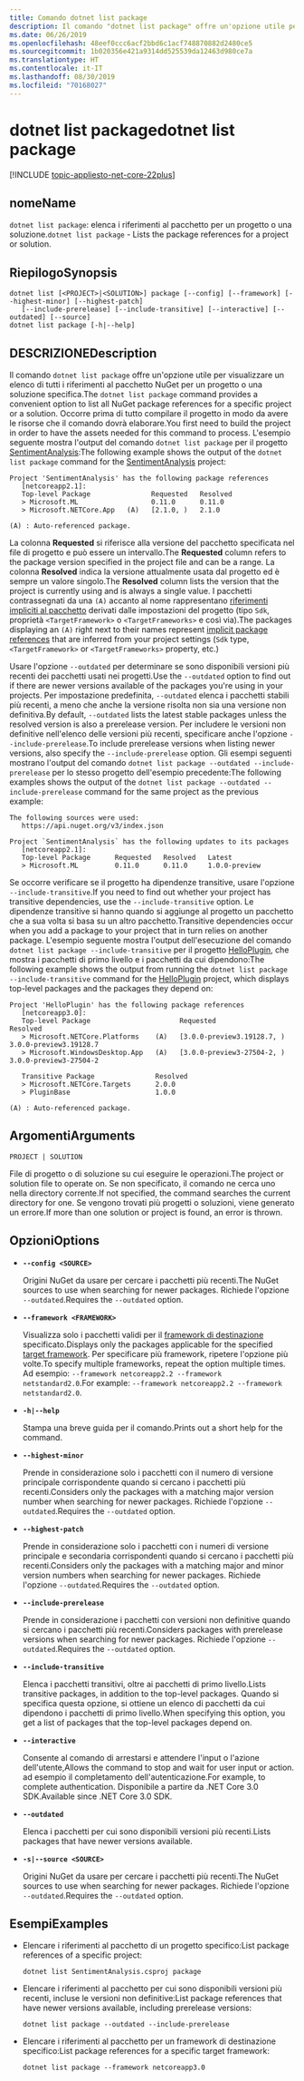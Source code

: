 ```yaml
---
title: Comando dotnet list package
description: Il comando "dotnet list package" offre un'opzione utile per visualizzare un elenco dei riferimenti al pacchetto per un progetto o una soluzione.
ms.date: 06/26/2019
ms.openlocfilehash: 48eef0ccc6acf2bbd6c1acf748870882d2480ce5
ms.sourcegitcommit: 1b020356e421a9314dd525539da12463d980ce7a
ms.translationtype: HT
ms.contentlocale: it-IT
ms.lasthandoff: 08/30/2019
ms.locfileid: "70168027"
---
```

# <a name="dotnet-list-package"></a><span data-ttu-id="69bc9-103">dotnet list package</span><span class="sxs-lookup"><span data-stu-id="69bc9-103">dotnet list package</span></span>

[!INCLUDE [topic-appliesto-net-core-22plus](../../../includes/topic-appliesto-net-core-22plus.md)]

## <a name="name"></a><span data-ttu-id="69bc9-104">nome</span><span class="sxs-lookup"><span data-stu-id="69bc9-104">Name</span></span>

<span data-ttu-id="69bc9-105">`dotnet list package`: elenca i riferimenti al pacchetto per un progetto o una soluzione.</span><span class="sxs-lookup"><span data-stu-id="69bc9-105">`dotnet list package` - Lists the package references for a project or solution.</span></span>

## <a name="synopsis"></a><span data-ttu-id="69bc9-106">Riepilogo</span><span class="sxs-lookup"><span data-stu-id="69bc9-106">Synopsis</span></span>

```console
dotnet list [<PROJECT>|<SOLUTION>] package [--config] [--framework] [--highest-minor] [--highest-patch] 
   [--include-prerelease] [--include-transitive] [--interactive] [--outdated] [--source]
dotnet list package [-h|--help]
```

## <a name="description"></a><span data-ttu-id="69bc9-107">DESCRIZIONE</span><span class="sxs-lookup"><span data-stu-id="69bc9-107">Description</span></span>

<span data-ttu-id="69bc9-108">Il comando `dotnet list package` offre un'opzione utile per visualizzare un elenco di tutti i riferimenti al pacchetto NuGet per un progetto o una soluzione specifica.</span><span class="sxs-lookup"><span data-stu-id="69bc9-108">The `dotnet list package` command provides a convenient option to list all NuGet package references for a specific project or a solution.</span></span> <span data-ttu-id="69bc9-109">Occorre prima di tutto compilare il progetto in modo da avere le risorse che il comando dovrà elaborare.</span><span class="sxs-lookup"><span data-stu-id="69bc9-109">You first need to build the project in order to have the assets needed for this command to process.</span></span> <span data-ttu-id="69bc9-110">L'esempio seguente mostra l'output del comando `dotnet list package` per il progetto [SentimentAnalysis](https://github.com/dotnet/samples/tree/master/machine-learning/tutorials/SentimentAnalysis):</span><span class="sxs-lookup"><span data-stu-id="69bc9-110">The following example shows the output of the `dotnet list package` command for the [SentimentAnalysis](https://github.com/dotnet/samples/tree/master/machine-learning/tutorials/SentimentAnalysis) project:</span></span>

```output
Project 'SentimentAnalysis' has the following package references
   [netcoreapp2.1]:
   Top-level Package               Requested   Resolved
   > Microsoft.ML                  0.11.0      0.11.0
   > Microsoft.NETCore.App   (A)   [2.1.0, )   2.1.0

(A) : Auto-referenced package.
```

<span data-ttu-id="69bc9-111">La colonna **Requested** si riferisce alla versione del pacchetto specificata nel file di progetto e può essere un intervallo.</span><span class="sxs-lookup"><span data-stu-id="69bc9-111">The **Requested** column refers to the package version specified in the project file and can be a range.</span></span> <span data-ttu-id="69bc9-112">La colonna **Resolved** indica la versione attualmente usata dal progetto ed è sempre un valore singolo.</span><span class="sxs-lookup"><span data-stu-id="69bc9-112">The **Resolved** column lists the version that the project is currently using and is always a single value.</span></span> <span data-ttu-id="69bc9-113">I pacchetti contrassegnati da una `(A)` accanto al nome rappresentano [riferimenti impliciti al pacchetto](csproj.md#implicit-package-references) derivati dalle impostazioni del progetto (tipo `Sdk`, proprietà `<TargetFramework>` o `<TargetFrameworks>` e così via).</span><span class="sxs-lookup"><span data-stu-id="69bc9-113">The packages displaying an `(A)` right next to their names represent [implicit package references](csproj.md#implicit-package-references) that are inferred from your project settings (`Sdk` type, `<TargetFramework>` or `<TargetFrameworks>` property, etc.)</span></span>

<span data-ttu-id="69bc9-114">Usare l'opzione `--outdated` per determinare se sono disponibili versioni più recenti dei pacchetti usati nei progetti.</span><span class="sxs-lookup"><span data-stu-id="69bc9-114">Use the `--outdated` option to find out if there are newer versions available of the packages you're using in your projects.</span></span> <span data-ttu-id="69bc9-115">Per impostazione predefinita, `--outdated` elenca i pacchetti stabili più recenti, a meno che anche la versione risolta non sia una versione non definitiva.</span><span class="sxs-lookup"><span data-stu-id="69bc9-115">By default, `--outdated` lists the latest stable packages unless the resolved version is also a prerelease version.</span></span> <span data-ttu-id="69bc9-116">Per includere le versioni non definitive nell'elenco delle versioni più recenti, specificare anche l'opzione `--include-prerelease`.</span><span class="sxs-lookup"><span data-stu-id="69bc9-116">To include prerelease versions when listing newer versions, also specify the `--include-prerelease` option.</span></span> <span data-ttu-id="69bc9-117">Gli esempi seguenti mostrano l'output del comando `dotnet list package --outdated --include-prerelease` per lo stesso progetto dell'esempio precedente:</span><span class="sxs-lookup"><span data-stu-id="69bc9-117">The following examples shows the output of the `dotnet list package --outdated --include-prerelease` command for the same project as the previous example:</span></span>

```output
The following sources were used:
   https://api.nuget.org/v3/index.json

Project `SentimentAnalysis` has the following updates to its packages
   [netcoreapp2.1]:
   Top-level Package      Requested   Resolved   Latest
   > Microsoft.ML         0.11.0      0.11.0     1.0.0-preview
```

<span data-ttu-id="69bc9-118">Se occorre verificare se il progetto ha dipendenze transitive, usare l'opzione `--include-transitive`.</span><span class="sxs-lookup"><span data-stu-id="69bc9-118">If you need to find out whether your project has transitive dependencies, use the `--include-transitive` option.</span></span> <span data-ttu-id="69bc9-119">Le dipendenze transitive si hanno quando si aggiunge al progetto un pacchetto che a sua volta si basa su un altro pacchetto.</span><span class="sxs-lookup"><span data-stu-id="69bc9-119">Transitive dependencies occur when you add a package to your project that in turn relies on another package.</span></span> <span data-ttu-id="69bc9-120">L'esempio seguente mostra l'output dell'esecuzione del comando `dotnet list package --include-transitive` per il progetto [HelloPlugin](https://github.com/dotnet/samples/tree/master/core/extensions/AppWithPlugin/HelloPlugin), che mostra i pacchetti di primo livello e i pacchetti da cui dipendono:</span><span class="sxs-lookup"><span data-stu-id="69bc9-120">The following example shows the output from running the `dotnet list package --include-transitive` command for the [HelloPlugin](https://github.com/dotnet/samples/tree/master/core/extensions/AppWithPlugin/HelloPlugin) project, which displays top-level packages and the packages they depend on:</span></span>

```output
Project 'HelloPlugin' has the following package references
   [netcoreapp3.0]:
   Top-level Package                      Requested                    Resolved
   > Microsoft.NETCore.Platforms    (A)   [3.0.0-preview3.19128.7, )   3.0.0-preview3.19128.7
   > Microsoft.WindowsDesktop.App   (A)   [3.0.0-preview3-27504-2, )   3.0.0-preview3-27504-2

   Transitive Package               Resolved
   > Microsoft.NETCore.Targets      2.0.0
   > PluginBase                     1.0.0

(A) : Auto-referenced package.
```

## <a name="arguments"></a><span data-ttu-id="69bc9-121">Argomenti</span><span class="sxs-lookup"><span data-stu-id="69bc9-121">Arguments</span></span>

`PROJECT | SOLUTION`

<span data-ttu-id="69bc9-122">File di progetto o di soluzione su cui eseguire le operazioni.</span><span class="sxs-lookup"><span data-stu-id="69bc9-122">The project or solution file to operate on.</span></span> <span data-ttu-id="69bc9-123">Se non specificato, il comando ne cerca uno nella directory corrente.</span><span class="sxs-lookup"><span data-stu-id="69bc9-123">If not specified, the command searches the current directory for one.</span></span> <span data-ttu-id="69bc9-124">Se vengono trovati più progetti o soluzioni, viene generato un errore.</span><span class="sxs-lookup"><span data-stu-id="69bc9-124">If more than one solution or project is found, an error is thrown.</span></span>

## <a name="options"></a><span data-ttu-id="69bc9-125">Opzioni</span><span class="sxs-lookup"><span data-stu-id="69bc9-125">Options</span></span>

* **`--config <SOURCE>`**

  <span data-ttu-id="69bc9-126">Origini NuGet da usare per cercare i pacchetti più recenti.</span><span class="sxs-lookup"><span data-stu-id="69bc9-126">The NuGet sources to use when searching for newer packages.</span></span> <span data-ttu-id="69bc9-127">Richiede l'opzione `--outdated`.</span><span class="sxs-lookup"><span data-stu-id="69bc9-127">Requires the `--outdated` option.</span></span>

* **`--framework <FRAMEWORK>`**

  <span data-ttu-id="69bc9-128">Visualizza solo i pacchetti validi per il [framework di destinazione](../../standard/frameworks.md) specificato.</span><span class="sxs-lookup"><span data-stu-id="69bc9-128">Displays only the packages applicable for the specified [target framework](../../standard/frameworks.md).</span></span> <span data-ttu-id="69bc9-129">Per specificare più framework, ripetere l'opzione più volte.</span><span class="sxs-lookup"><span data-stu-id="69bc9-129">To specify multiple frameworks, repeat the option multiple times.</span></span> <span data-ttu-id="69bc9-130">Ad esempio: `--framework netcoreapp2.2 --framework netstandard2.0`.</span><span class="sxs-lookup"><span data-stu-id="69bc9-130">For example: `--framework netcoreapp2.2 --framework netstandard2.0`.</span></span>

* **`-h|--help`**

  <span data-ttu-id="69bc9-131">Stampa una breve guida per il comando.</span><span class="sxs-lookup"><span data-stu-id="69bc9-131">Prints out a short help for the command.</span></span>

* **`--highest-minor`**

  <span data-ttu-id="69bc9-132">Prende in considerazione solo i pacchetti con il numero di versione principale corrispondente quando si cercano i pacchetti più recenti.</span><span class="sxs-lookup"><span data-stu-id="69bc9-132">Considers only the packages with a matching major version number when searching for newer packages.</span></span> <span data-ttu-id="69bc9-133">Richiede l'opzione `--outdated`.</span><span class="sxs-lookup"><span data-stu-id="69bc9-133">Requires the `--outdated` option.</span></span>

* **`--highest-patch`**

  <span data-ttu-id="69bc9-134">Prende in considerazione solo i pacchetti con i numeri di versione principale e secondaria corrispondenti quando si cercano i pacchetti più recenti.</span><span class="sxs-lookup"><span data-stu-id="69bc9-134">Considers only the packages with a matching major and minor version numbers when searching for newer packages.</span></span> <span data-ttu-id="69bc9-135">Richiede l'opzione `--outdated`.</span><span class="sxs-lookup"><span data-stu-id="69bc9-135">Requires the `--outdated` option.</span></span>

* **`--include-prerelease`**

  <span data-ttu-id="69bc9-136">Prende in considerazione i pacchetti con versioni non definitive quando si cercano i pacchetti più recenti.</span><span class="sxs-lookup"><span data-stu-id="69bc9-136">Considers packages with prerelease versions when searching for newer packages.</span></span> <span data-ttu-id="69bc9-137">Richiede l'opzione `--outdated`.</span><span class="sxs-lookup"><span data-stu-id="69bc9-137">Requires the `--outdated` option.</span></span>

* **`--include-transitive`**

  <span data-ttu-id="69bc9-138">Elenca i pacchetti transitivi, oltre ai pacchetti di primo livello.</span><span class="sxs-lookup"><span data-stu-id="69bc9-138">Lists transitive packages, in addition to the top-level packages.</span></span> <span data-ttu-id="69bc9-139">Quando si specifica questa opzione, si ottiene un elenco di pacchetti da cui dipendono i pacchetti di primo livello.</span><span class="sxs-lookup"><span data-stu-id="69bc9-139">When specifying this option, you get a list of packages that the top-level packages depend on.</span></span>

* **`--interactive`**

  <span data-ttu-id="69bc9-140">Consente al comando di arrestarsi e attendere l'input o l'azione dell'utente,</span><span class="sxs-lookup"><span data-stu-id="69bc9-140">Allows the command to stop and wait for user input or action.</span></span> <span data-ttu-id="69bc9-141">ad esempio il completamento dell'autenticazione.</span><span class="sxs-lookup"><span data-stu-id="69bc9-141">For example, to complete authentication.</span></span> <span data-ttu-id="69bc9-142">Disponibile a partire da .NET Core 3.0 SDK.</span><span class="sxs-lookup"><span data-stu-id="69bc9-142">Available since .NET Core 3.0 SDK.</span></span>

* **`--outdated`**

  <span data-ttu-id="69bc9-143">Elenca i pacchetti per cui sono disponibili versioni più recenti.</span><span class="sxs-lookup"><span data-stu-id="69bc9-143">Lists packages that have newer versions available.</span></span>

* **`-s|--source <SOURCE>`**

  <span data-ttu-id="69bc9-144">Origini NuGet da usare per cercare i pacchetti più recenti.</span><span class="sxs-lookup"><span data-stu-id="69bc9-144">The NuGet sources to use when searching for newer packages.</span></span> <span data-ttu-id="69bc9-145">Richiede l'opzione `--outdated`.</span><span class="sxs-lookup"><span data-stu-id="69bc9-145">Requires the `--outdated` option.</span></span>

## <a name="examples"></a><span data-ttu-id="69bc9-146">Esempi</span><span class="sxs-lookup"><span data-stu-id="69bc9-146">Examples</span></span>

* <span data-ttu-id="69bc9-147">Elencare i riferimenti al pacchetto di un progetto specifico:</span><span class="sxs-lookup"><span data-stu-id="69bc9-147">List package references of a specific project:</span></span>

  ```console
  dotnet list SentimentAnalysis.csproj package
  ```

* <span data-ttu-id="69bc9-148">Elencare i riferimenti al pacchetto per cui sono disponibili versioni più recenti, incluse le versioni non definitive:</span><span class="sxs-lookup"><span data-stu-id="69bc9-148">List package references that have newer versions available, including prerelease versions:</span></span>

  ```console
  dotnet list package --outdated --include-prerelease
  ```

* <span data-ttu-id="69bc9-149">Elencare i riferimenti al pacchetto per un framework di destinazione specifico:</span><span class="sxs-lookup"><span data-stu-id="69bc9-149">List package references for a specific target framework:</span></span>

  ```console
  dotnet list package --framework netcoreapp3.0
  ```
